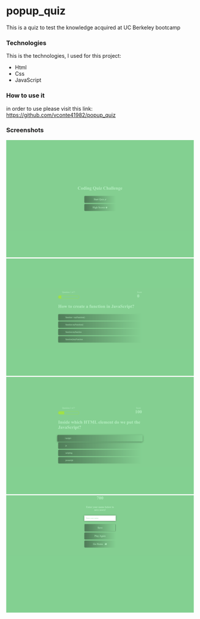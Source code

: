 # popup_quiz

This is a quiz to test the knowledge acquired at UC Berkeley bootcamp

### Technologies

This is the technologies, I used for this project:

- Html
- Css
- JavaScript


### How to use it

in order to use please visit this link: https://github.com/vconte41982/popup_quiz

### Screenshots

![screenshot](/quiz_screenshots/screenshot1.png)
![screenshot](/quiz_screenshots/screenshot2.png)
![screenshot](/quiz_screenshots/screenshot3.png)
![screenshot](/quiz_screenshots/screenshot4.png)